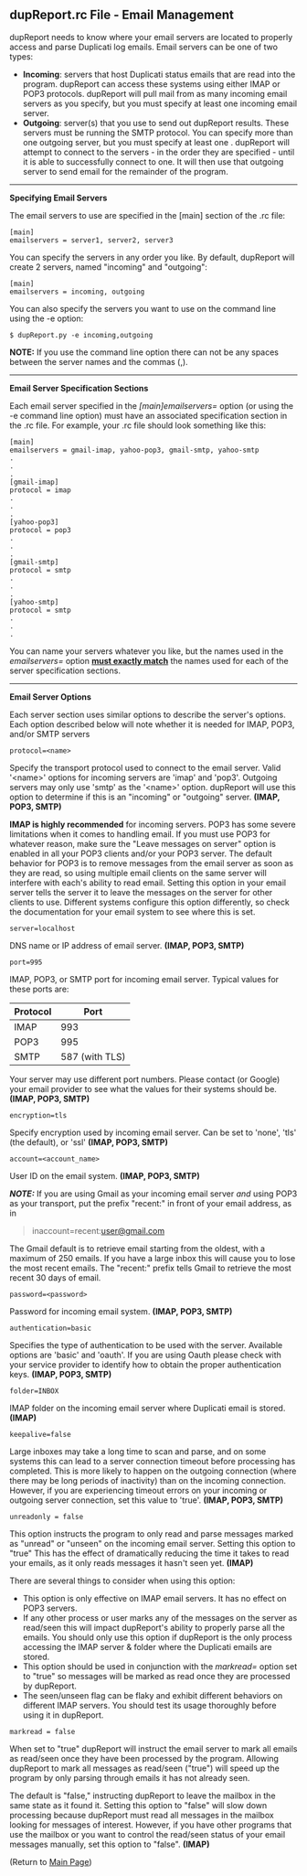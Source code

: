 ## dupReport.rc File - Email Management

dupReport needs to know where your email servers are located to properly access and parse Duplicati log emails. Email servers can be one of two types:

- **Incoming**: servers that host Duplicati status emails that are read into the program. dupReport can access these systems using either IMAP or POP3 protocols. dupReport will pull mail from as many incoming email servers as you specify, but you must specify at least one incoming email server.
- **Outgoing**: server(s) that you use to send out dupReport results. These servers must be running the SMTP protocol. You can specify more than one outgoing server, but you must specify at least one . dupReport will attempt to connect to the servers - in the order they are specified - until it is able to successfully connect to one. It will then use that outgoing server to send email for the remainder of the program. 

------

**Specifying Email Servers**

The email servers to use are specified in the [main] section of the .rc file:

```
[main]
emailservers = server1, server2, server3
```

You can specify the servers in any order you like. By default, dupReport will create 2 servers, named "incoming" and "outgoing":

```
[main]
emailservers = incoming, outgoing
```

You can also specify the servers you want to use on the command line using the -e option:

```
$ dupReport.py -e incoming,outgoing
```

**NOTE:** If you use the command line option there can not be any spaces between the server names and the commas (,). 

------

**Email Server Specification Sections**

Each email server specified in the *[main]emailservers=* option (or using the -e command line option) must have an associated specification section in the .rc file. For example, your .rc file should look something like this:

```
[main]
emailservers = gmail-imap, yahoo-pop3, gmail-smtp, yahoo-smtp
.
.
.
[gmail-imap]
protocol = imap
.
.
.
[yahoo-pop3]
protocol = pop3
.
.
.
[gmail-smtp]
protocol = smtp
.
.
.
[yahoo-smtp]
protocol = smtp
.
.
.
```

You can name your servers whatever you like, but the names used in the *emailservers=* option **<u>must exactly match</u>** the names used for each of the server specification sections.

------

**Email Server Options**

Each server section uses similar options to describe the server's options. Each option described below will note whether it is needed for IMAP, POP3, and/or SMTP servers

```
protocol=<name>
```

Specify the transport protocol used to connect to the email server. Valid '\<name>' options for incoming servers are 'imap' and 'pop3'. Outgoing servers may only use 'smtp' as the '\<name>' option. dupReport will use this option to determine if this is an "incoming" or "outgoing" server. **(IMAP, POP3, SMTP)** 

**IMAP is highly recommended** for incoming servers. POP3 has some severe limitations when it comes to handling email. If you must use POP3 for whatever reason, make sure the "Leave messages on server" option is enabled in all your POP3 clients and/or your POP3 server. The default behavior for POP3 is to remove messages from the email server as soon as they are read, so using multiple email clients on the same server will interfere with each's ability to read email. Setting this option in your email server tells the server it to leave the messages on the server for other clients to use. Different systems configure this option differently, so check the documentation for your email system to see where this is set.

```
server=localhost
```

DNS name or IP address of email server. **(IMAP, POP3, SMTP)**

```
port=995
```

IMAP, POP3, or SMTP port for incoming email server. Typical values for these ports are:

| Protocol | Port           |
| -------- | -------------- |
| IMAP     | 993            |
| POP3     | 995            |
| SMTP     | 587 (with TLS) |

Your server may use different port numbers. Please contact (or Google) your email provider to see what the values for their systems should be. **(IMAP, POP3, SMTP)**

```
encryption=tls
```

Specify encryption used by incoming email server. Can be set to 'none', 'tls' (the default), or 'ssl' **(IMAP, POP3, SMTP)**

```
account=<account_name>
```

User ID on the email system. **(IMAP, POP3, SMTP)**

***NOTE:*** If you are using Gmail as your incoming email server *and* using POP3 as your transport, put the prefix "recent:" in front of your email address, as in 

> inaccount=recent:user@gmail.com

The Gmail default is to retrieve email starting from the oldest, with a maximum of 250 emails. If you have a large inbox this will cause you to lose the most recent emails. The "recent:" prefix tells Gmail to retrieve the most recent 30 days of email. 

```
password=<password>
```

Password for incoming email system. **(IMAP, POP3, SMTP)**

```
authentication=basic
```

Specifies the type of authentication to be used with the server. Available options are 'basic' and 'oauth'. If you are using Oauth please check with your service provider to identify how to obtain the proper authentication keys. **(IMAP, POP3, SMTP)**

```
folder=INBOX
```

IMAP folder on the incoming email server where Duplicati email is stored. **(IMAP)**

```
keepalive=false
```

Large inboxes may take a long time to scan and parse, and on some systems this can lead to a server connection timeout before processing has completed. This is more likely to happen on the outgoing connection (where there may be long periods of inactivity) than on the incoming connection. However, if you are experiencing timeout errors on your incoming or outgoing server connection, set this value to 'true'. **(IMAP, POP3, SMTP)**

```
unreadonly = false
```

This option instructs the program to only read and parse messages marked as "unread" or "unseen" on the incoming email server. Setting this option to "true" This has the effect of dramatically reducing the time it takes to read your emails, as it only reads messages it hasn't seen yet. **(IMAP)**

There are several things to consider when using this option:

- This option is only effective on IMAP email servers. It has no effect on POP3 servers.
- If any other process or user marks any of the messages on the server as read/seen this will impact dupReport's ability to properly parse all the emails. You should only use this option if dupReport is the only process accessing the IMAP server & folder where the Duplicati emails are stored.
- This option should be used in conjunction with the *markread=* option set to "true" so messages will be marked as read once they are processed by dupReport.
- The seen/unseen flag can be flaky and exhibit different behaviors on different IMAP servers. You should test its usage thoroughly before using it in dupReport.

```
markread = false
```

When set to "true" dupReport will instruct the email server to mark all emails as read/seen once they have been processed by the program. Allowing dupReport to mark all messages as read/seen ("true") will speed up the program by only parsing through emails it has not already seen. 

The default is "false," instructing dupReport to leave the mailbox in the same state as it found it. Setting this option to "false" will slow down processing because dupReport must read all messages in the mailbox looking for messages of interest. However, if you have other programs that use the mailbox or you want to control the read/seen status of your email messages manually, set this option to "false".  **(IMAP)**





(Return to [Main Page](readme.md))
